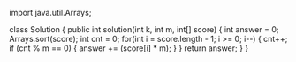 import java.util.Arrays;

class Solution {
    public int solution(int k, int m, int[] score) {
        int answer = 0;
        Arrays.sort(score);
        int cnt = 0;
        for(int i = score.length - 1; i >= 0; i--) {
            cnt++;
            if (cnt % m == 0) {
                answer += (score[i] * m);
            }
        }
        return answer;
    }
}
